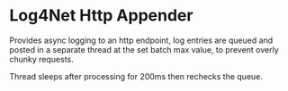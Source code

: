 Log4Net Http Appender
===

Provides async logging to an http endpoint, log entries are queued and posted in a separate thread at the set 
batch max value, to prevent overly chunky requests. 

Thread sleeps after processing for 200ms then rechecks the queue. 